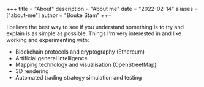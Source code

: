 +++
title = "About"
description = "About me"
date = "2022-02-14"
aliases = ["about-me"]
author = "Bouke Stam"
+++

I believe the best way to see if you understand something is to try and explain is as simple as possible.
Things I'm very interested in and like working and experimenting with:

- Blockchain protocols and cryptography (Ethereum)
- Artificial general intelligence
- Mapping technology and visualisation (OpenStreetMap)
- 3D rendering
- Automated trading strategy simulation and testing
